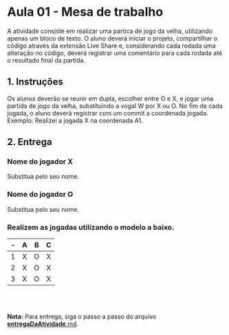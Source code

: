 # Aula 01 - Mesa de trabalho

A atividade consiste em realizar uma partica de jogo da velha, utilizando apenas um bloco de texto. O aluno deverá iniciar o projeto, compartilhar o código através da extensão Live Share e, considerando cada rodada uma alteração no código, deverá registrar uma comentário para cada rodada até o resultado final da partida.

## 1. Instruções
Os alunos deverão se reunir em dupla, escolher entre O e X, e jogar uma partida de jogo da velha, substituíndo a vogal W por X ou O. No fim de cada jogada, o aluno deverá registrar com um commit a coordenada jogada. Exemplo: Realizei a jogada X na coordenada A1.

## 2. Entrega
### Nome do jogador X
Substitua pelo seu nome.

### Nome do jogador O
Substitua pelo seu nome.

### Realizem as jogadas utilizando o modelo a baixo.


| -  |  A     | B     | C     |
| -- | :---:  | :---: | :---: |
| 1  | X      | O     | X     |
| 2  | X      | O     | X     |
| 3  | X      | O     | X     |

<br><br>

**Nota:** Para entrega, siga o passo a passo do arquivo [__entregaDaAtividade__.md](https://gitlab.com/wssantanna/ctd-fronti/-/blob/main/01/mesa-de-trabalho/__entregaDaAtividade__.md).